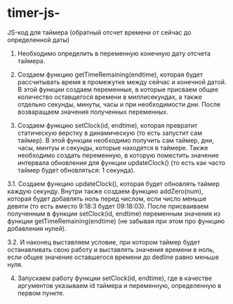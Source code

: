 # timer-js-

JS-код для таймера (обратный отсчет времени от сейчас до определенной даты)

1. Необходимо определить в переменную конечную дату отсчета таймера.

2. Создаем функцию getTimeRemaining(endtime), которая будет рассчитывать время в промежутке между сейчас и конечной датой. В этой функции создаем переменные, в которые присваем общее количество оставщегося времени в миллисекундах, а также отдельно секунды, минуты, часы и при необходимости дни.
После возваращаем значения полученных переменных.

3. Создаем функцию setClock(id, endtime), которая превратит статическую верстку в динамическую (то есть запустит сам таймер). В этой функции необходимо получить сам таймер, дни, часы, минтуы и секунды, которые находятся в таймере. Также необходимо создать переменную, в которую поместить значение интервала обновления для функции updateClock() (то есть как часто таймер будет обновляться: 1 секунда).

  3.1. Создаем функцию updateClock(), которая будет обновлять таймер каждую секунду. Внутри также создаем функцию addZero(num), которая будет добавлять ноль перед числом, если число меньше девяти (то есть вместо 9:18:3 будет 09:18:03). После присваиваем полученным в функции setClock(id, endtime) переменным значения из функции getTimeRemaining(endtime) (не забывая при этом про функцию добавления нулей).

  3.2. И наконец выставляем условие, при котором таймер будет останавливать свою работу и выставлять значения времени в ноль, если общее значение оставшегося времени до dedline равно меньше нуля.

4. Запускаем работу функции setClock(id, endtime), где в качестве аргументов указываем id таймера и переменную, определенную в первом пункте.
